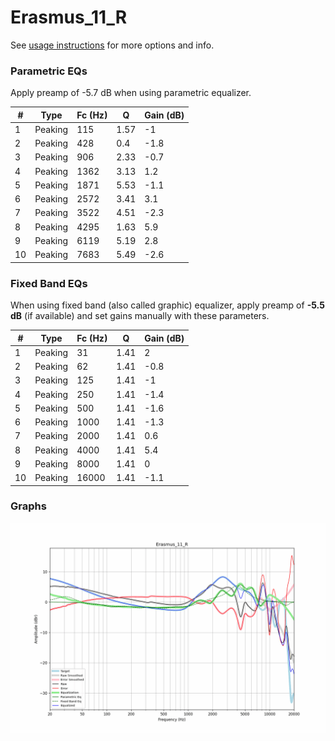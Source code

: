# Erasmus_11_R
See [usage instructions](https://github.com/jaakkopasanen/AutoEq#usage) for more options and info.

### Parametric EQs
Apply preamp of -5.7 dB when using parametric equalizer.

|   # | Type    |   Fc (Hz) |    Q |   Gain (dB) |
|-----|---------|-----------|------|-------------|
|   1 | Peaking |       115 | 1.57 |        -1   |
|   2 | Peaking |       428 | 0.4  |        -1.8 |
|   3 | Peaking |       906 | 2.33 |        -0.7 |
|   4 | Peaking |      1362 | 3.13 |         1.2 |
|   5 | Peaking |      1871 | 5.53 |        -1.1 |
|   6 | Peaking |      2572 | 3.41 |         3.1 |
|   7 | Peaking |      3522 | 4.51 |        -2.3 |
|   8 | Peaking |      4295 | 1.63 |         5.9 |
|   9 | Peaking |      6119 | 5.19 |         2.8 |
|  10 | Peaking |      7683 | 5.49 |        -2.6 |

### Fixed Band EQs
When using fixed band (also called graphic) equalizer, apply preamp of **-5.5 dB** (if available) and set gains manually with these parameters.

|   # | Type    |   Fc (Hz) |    Q |   Gain (dB) |
|-----|---------|-----------|------|-------------|
|   1 | Peaking |        31 | 1.41 |         2   |
|   2 | Peaking |        62 | 1.41 |        -0.8 |
|   3 | Peaking |       125 | 1.41 |        -1   |
|   4 | Peaking |       250 | 1.41 |        -1.4 |
|   5 | Peaking |       500 | 1.41 |        -1.6 |
|   6 | Peaking |      1000 | 1.41 |        -1.3 |
|   7 | Peaking |      2000 | 1.41 |         0.6 |
|   8 | Peaking |      4000 | 1.41 |         5.4 |
|   9 | Peaking |      8000 | 1.41 |         0   |
|  10 | Peaking |     16000 | 1.41 |        -1.1 |

### Graphs
![](./Erasmus_11_R.png)
